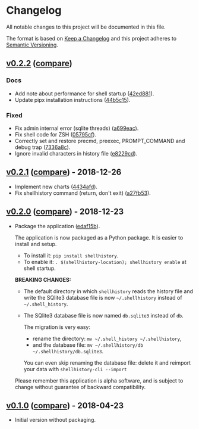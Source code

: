 # Changelog
All notable changes to this project will be documented in this file.

The format is based on [Keep a Changelog](http://keepachangelog.com/en/1.0.0/)
and this project adheres to [Semantic Versioning](http://semver.org/spec/v2.0.0.html).

## [v0.2.2](https://github.com/pawamoy/shell-history/releases/tag/v0.2.2) ([compare](https://github.com/pawamoy/shell-history/compare/v0.2.1...v0.2.2))

### Docs
- Add note about performance for shell startup ([42ed881](https://github.com/pawamoy/shell-history/commit/42ed88184b03fe977e596b3f86075e7c428703c8)).
- Update pipx installation instructions ([44b5c15](https://github.com/pawamoy/shell-history/commit/44b5c152c03b35acd1fbd3f4e9db70630facbf89)).

### Fixed
- Fix admin internal error (sqlite threads) ([a699eac](https://github.com/pawamoy/shell-history/commit/a699eac45d5b38b275b65721f20b254433e10499)).
- Fix shell code for ZSH ([05795cf](https://github.com/pawamoy/shell-history/commit/05795cf5030257444a8e9b9f199f8c0ef060e238)).
- Correctly set and restore precmd, preexec, PROMPT_COMMAND and debug trap ([7336a8c](https://github.com/pawamoy/shell-history/commit/7336a8c347fb0d593b74e3b501f51cf484eb4afd)).
- Ignore invalid characters in history file ([e8229cd](https://github.com/pawamoy/shell-history/commit/e8229cd0dd34fe8858344d502c967a9b76f8deb1)).


## [v0.2.1](https://gitlab.com/pawamoy/shell-history/tags/v0.2.1) ([compare](https://gitlab.com/pawamoy/shell-history/compare/v0.2.0...v0.2.1)) - 2018-12-26

- Implement new charts ([4434afd](https://gitlab.com/pawamoy/shell-history/commit/4434afdce557f861f0b6b32b5ecd8c0474b59029)).
- Fix shellhistory command (return, don't exit) ([a27fb53](https://gitlab.com/pawamoy/shell-history/commit/a27fb53e097f22acc7cf789fb69f244208115c3f)).

## [v0.2.0](https://gitlab.com/pawamoy/shell-history/tags/v0.2.0) ([compare](https://gitlab.com/pawamoy/shell-history/compare/v0.1.0...v0.2.0)) - 2018-12-23

- Package the application ([edaf15b](https://gitlab.com/pawamoy/shell-history/commit/edaf15b7424d40ef13442be03ae04828eb80571d)).

  The application is now packaged as a Python package. It is easier to install and setup.
  - To install it: `pip install shellhistory`.
  - To enable it: `. $(shellhistory-location); shellhistory enable` at shell startup.

  **BREAKING CHANGES:**
  - The default directory in which `shellhistory` reads the history file and write the SQlite3 database file
  is now `~/.shellhistory` instead of `~/.shell_history`.
  - The SQlite3 database file is now named `db.sqlite3` instead of `db`.

    The migration is very easy:
    - rename the directory: `mv ~/.shell_history ~/.shellhistory`,
    - and the database file: `mv ~/.shellhistory/db ~/.shellhistory/db.sqlite3`.

    You can even skip renaming the database file:
    delete it and reimport your data with `shellhistory-cli --import`

  Please remember this application is alpha software, and is subject to change without guarantee of backward compatibility.

## [v0.1.0](https://gitlab.com/pawamoy/shell-history/tags/v0.1.0) ([compare](https://gitlab.com/pawamoy/shell-history/compare/4a9781fb20047c4c5f9d7bd04f60db5e35295070...v0.1.0)) - 2018-04-23

- Initial version without packaging.
